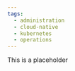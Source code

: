 ```yaml
---
tags:
  - administration
  - cloud-native
  - kubernetes
  - operations
---
```


This is a placeholder


